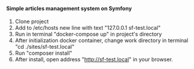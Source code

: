 #### Simple articles management system on Symfony

1. Clone project
2. Add to /etc/hosts new line with text
    "127.0.0.1 sf-test.local"
3. Run in terminal "docker-compose up" in project's directory    
4. After initialization docker container, change work directory in terminal 
    "cd ./sites/sf-test.local"
5. Run 
    "composer install" 
6. After install, open address 
    "http://sf-test.local" 
in your browser.
     
     
